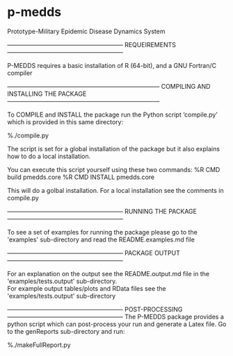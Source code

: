 p-medds
=======

Prototype-Military Epidemic Disease Dynamics System

———————————————————
REQUEIREMENTS
———————————————————

P-MEDDS requires a basic installation of  R (64-bit), and a GNU Fortran/C compiler 

—————————————————————————
COMPILING AND INSTALLING THE PACKAGE
—————————————————————————

To COMPILE and INSTALL the package run the Python script ‘compile.py’ which is provided in this same directory:

%./compile.py

The script is set for a global installation of the package but it also
explains how to do a local installation.

You can execute this script yourself using these two commands:
%R CMD build pmedds.core
%R CMD INSTALL pmedds.core

This will do a golbal installation.  For a local installation see the
comments in compile.py

———————————————————
RUNNING THE PACKAGE
———————————————————

To see a set of examples for running the package please go to the
'examples' sub-directory and read the README.examples.md file

———————————————————
PACKAGE OUTPUT
———————————————————

For an explanation on the output see the README.output.md file
in the 'examples/tests.output' sub-directory.  
For example output tables/plots and RData files see the 
'examples/tests.output' sub-directory

———————————————————
POST-PROCESSING 
———————————————————
The P-MEDDS package provides a python script which can post-process
your run and generate a Latex file.  Go to the genReports
sub-directory and run:

%./makeFullReport.py
